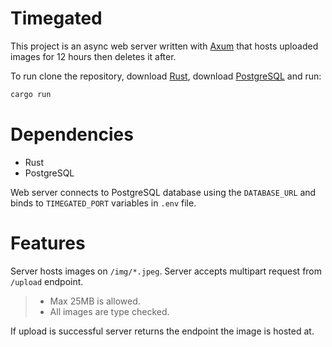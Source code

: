 # Timegated

This project is an async web server written with [Axum](https://github.com/tokio-rs/axum) that hosts uploaded images for 12 hours then deletes it after.

To run clone the repository, download [Rust](https://www.rust-lang.org/tools/install), download [PostgreSQL](https://www.postgresql.org/download/) and run:

```bash
cargo run
```

# Dependencies
- Rust
- PostgreSQL

Web server connects to PostgreSQL database using the `DATABASE_URL` and binds to `TIMEGATED_PORT` variables in `.env` file.

# Features

Server hosts images on `/img/*.jpeg`. Server accepts multipart request from `/upload` endpoint.

>- Max 25MB is allowed.
>- All images are type checked.

If upload is successful server returns the endpoint the image is hosted at.
